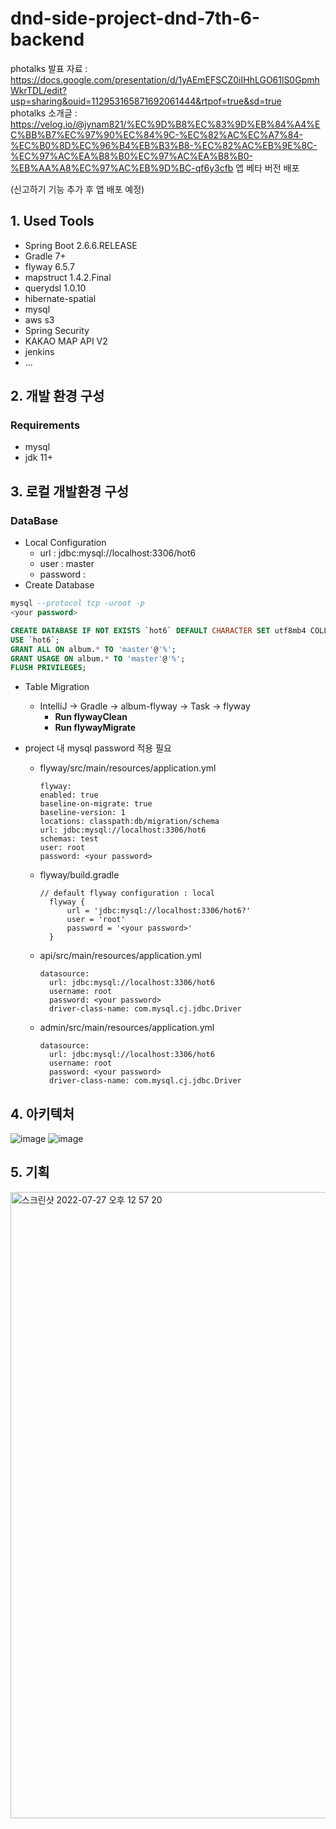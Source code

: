 # dnd-side-project-dnd-7th-6-backend
photalks 발표 자료 : https://docs.google.com/presentation/d/1yAEmEFSCZ0iIHhLGO61lS0GpmhWkrTDL/edit?usp=sharing&ouid=112953165871692061444&rtpof=true&sd=true
<br>
photalks 소개글 : https://velog.io/@jynam821/%EC%9D%B8%EC%83%9D%EB%84%A4%EC%BB%B7%EC%97%90%EC%84%9C-%EC%82%AC%EC%A7%84-%EC%B0%8D%EC%96%B4%EB%B3%B8-%EC%82%AC%EB%9E%8C-%EC%97%AC%EA%B8%B0%EC%97%AC%EA%B8%B0-%EB%AA%A8%EC%97%AC%EB%9D%BC-qf6y3cfb
앱 베타 버전 배포

(신고하기 기능 추가 후 앱 배포 예정)
## 1. Used Tools
- Spring Boot 2.6.6.RELEASE
- Gradle 7+
- flyway 6.5.7
- mapstruct 1.4.2.Final
- querydsl 1.0.10
- hibernate-spatial
- mysql 
- aws s3
- Spring Security
- KAKAO MAP API V2
- jenkins
- ...

## 2. 개발 환경 구성
### Requirements
- mysql
- jdk 11+

## 3. 로컬 개발환경 구성
### DataBase
- Local Configuration
  - url : jdbc:mysql://localhost:3306/hot6 
  - user : master
  - password : <your password>
- Create Database
```sql
mysql --protocol tcp -uroot -p
<your password>

CREATE DATABASE IF NOT EXISTS `hot6` DEFAULT CHARACTER SET utf8mb4 COLLATE utf8mb4_general_ci;
USE `hot6`;
GRANT ALL ON album.* TO 'master'@'%';
GRANT USAGE ON album.* TO 'master'@'%';
FLUSH PRIVILEGES;
```
- Table Migration
  - IntelliJ -> Gradle -> album-flyway -> Task -> flyway 
    - **Run flywayClean**
    - **Run flywayMigrate**

- project 내 mysql password 적용 필요
  - flyway/src/main/resources/application.yml
    ```
    flyway:
    enabled: true
    baseline-on-migrate: true
    baseline-version: 1
    locations: classpath:db/migration/schema
    url: jdbc:mysql://localhost:3306/hot6
    schemas: test
    user: root
    password: <your password>

    ```
    
  - flyway/build.gradle
    ```
    // default flyway configuration : local
      flyway {
          url = 'jdbc:mysql://localhost:3306/hot6?'
          user = 'root'
          password = '<your password>'
      }
    ```
  - api/src/main/resources/application.yml
    ```
    datasource:
      url: jdbc:mysql://localhost:3306/hot6
      username: root
      password: <your password>
      driver-class-name: com.mysql.cj.jdbc.Driver
    ```
    
  - admin/src/main/resources/application.yml
    ```
    datasource:
      url: jdbc:mysql://localhost:3306/hot6
      username: root
      password: <your password>
      driver-class-name: com.mysql.cj.jdbc.Driver
    ```
## 4. 아키텍처
![image](https://user-images.githubusercontent.com/69445946/179416416-ae520270-145d-4285-81ec-24d54cdde8fd.png)
![image](https://user-images.githubusercontent.com/69445946/179416410-2a2d909a-9666-4932-a461-fac11d902f00.png)

## 5. 기획
  <img width="1002" alt="스크린샷 2022-07-27 오후 12 57 20" src="https://user-images.githubusercontent.com/69445946/181157754-c2faf969-c031-4ba6-9f9c-6bcb8b494704.png">

  
